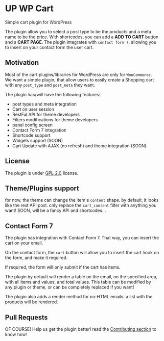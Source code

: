 # UP WP Cart
Simple cart plugin for WordPress

The plugin allow you to select a post type to be the products and a meta name to be the price.
With shortcodes, you can add a **ADD TO CART** button and a **CART PAGE**.
The plugin integrates with `contact form 7`, allowing you to insert on your contact form the user cart.

## Motivation
Most of the cart plugins/libraries for WordPress are only for `WooCommerce`. We want a simple plugin, that allow users to easily create a Shopping cart with any `post_type` and `post_meta` they want.

The plugin has/will have the following features:

 - post types and meta integration
 - Cart on user session
 - RestFul API for theme developers
 - Filters modifications for theme developers
 - panel config screen
 - Contact Form 7 integration
 - Shortcode support
 - Widgets support (SOON)
 - Cart Update with AJAX (no refresh) and theme integration (SOON)

## License
The plugin is under [GPL-2.0](LICENSE.md) license.

## Theme/Plugins support

for now, the theme can change the item's `content` shape. by default, it looks like the rest API post. only replace the `cart_content` filter with anything you want!
SOON, will be a fancy API and shortcodes...

## Contact Form 7

The plugin has integration with Contact Form 7. That way, you can insert the cart on your email.

On the contact form, the `cart` button will allow you to insert the cart hook on the form, and make it required.

If required, the form will only submit if the cart has items.

The plugin by default will render a table on the email, on the specified area, with all items and values, and total values.
This table can be modified by any plugin or theme, or can be completely replaced if you want!

The plugin also adds a render method for no-HTML emails. a list with the products will be rendered.

## Pull Requests
OF COURSE! Help us get the plugin better! read the [Contributing section](CONTRIBUTING.md) to know how!
